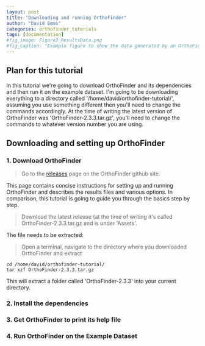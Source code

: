 ```yaml
---
layout: post
title: "Downloading and running OrthoFinder"
author: "David Emms"
categories: orthofinder_tutorials
tags: [documentation]
#fig_image: Figure3_ResultsData.png
#fig_caption: "Example figure to show the data generated by an OrthoFinder run"
---
```


## Plan for this tutorial
In this tutorial we're going to download OrthoFinder and its dependencies and then run it on the example dataset. I'm going to be downloading everything to a directory called '/home/david/orthofinder-tutorial/', assuming you use something different then you'll need to change the commands accordingly. At the time of writing the latest version of OrthoFinder was 'OrthoFinder-2.3.3.tar.gz', you'll need to change the commands to whatever version number you are using.

## Downloading and setting up OrthoFinder

### 1. Download OrthoFinder
> Go to the [releases](https://github.com/davidemms/OrthoFinder) page on the OrthoFinder github site.

This page contains concise instructions for setting up and running OrthoFinder and describes the results files and various options. In comparison, this tutorial is going to guide you through the basics step by step.  

> Download the latest release (at the time of writing it's called OrthoFinder-2.3.3.tar.gz and is under 'Assets'.

The file needs to be extracted:
> Open a terminal, navigate to the directory where you downloaded OrthoFinder and extract 
```
cd /home/david/orthofinder-tutorial/
tar xzf OrthoFinder-2.3.3.tar.gz
```

This will extract a folder called 'OrthoFinder-2.3.3' into your current directory.

### 2. Install the dependencies

### 3. Get OrthoFinder to print its help file

### 4. Run OrthoFinder on the Example Dataset